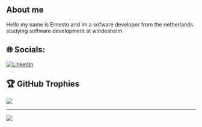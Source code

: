 
## About me
Hello my name is Ernesto and im a sofware developer from the netherlands
studying software development at windesheim

## 🌐 Socials:
[![LinkedIn](https://img.shields.io/badge/LinkedIn-%230077B5.svg?logo=linkedin&logoColor=white)](https://linkedin.com/in/https://www.linkedin.com/in/ernesto-heres-1a8774240/) 


## 🏆 GitHub Trophies
![](https://github-profile-trophy.vercel.app/?username=ernestoheres&theme=juicyfresh&no-frame=false&no-bg=false&margin-w=4)

---
[![](https://visitcount.itsvg.in/api?id=ernestoheres&icon=7&color=8)](https://visitcount.itsvg.in)

<!-- Proudly created with GPRM ( https://gprm.itsvg.in ) -->
